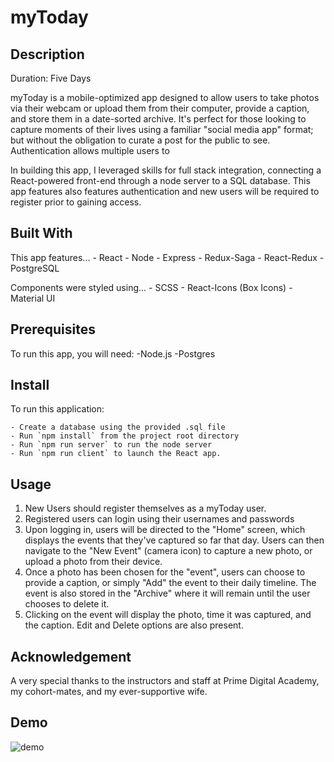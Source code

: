 # myToday

## Description

Duration: Five Days

myToday is a mobile-optimized app designed to allow users to take photos via their webcam or upload them from their computer, provide a caption, and store them in a date-sorted archive. It's perfect for those looking to capture moments of their lives using a familiar "social media app" format; but without the obligation to curate a post for the public to see. Authentication allows multiple users to 

In building this app, I leveraged skills for full stack integration, connecting a React-powered front-end through a node server to a SQL database. This app features also features authentication and new users will be required to register prior to gaining access. 

## Built With

This app features...
    - React
    - Node
    - Express
    - Redux-Saga
    - React-Redux
    - PostgreSQL

Components were styled using...
    - SCSS
    - React-Icons (Box Icons)
    - Material UI
    

## Prerequisites 

To run this app, you will need:
    -Node.js
    -Postgres
    
## Install

To run this application:

    - Create a database using the provided .sql file
    - Run `npm install` from the project root directory
    - Run `npm run server` to run the node server
    - Run `npm run client` to launch the React app. 
    

## Usage

1. New Users should register themselves as a myToday user. 
2. Registered users can login using their usernames and passwords
3. Upon logging in, users will be directed to the "Home" screen, which displays the events that they've captured so far that day. Users can then navigate to the "New Event" (camera icon) to capture a new photo, or upload a photo from their device. 
4. Once a photo has been chosen for the "event", users can choose to provide a caption, or simply "Add" the event to their daily timeline. The event is also stored in the "Archive" where it will remain until the user chooses to delete it. 
5. Clicking on the event will display the photo, time it was captured, and the caption. Edit and Delete options are also present. 

## Acknowledgement

A very special thanks to the instructors and staff at Prime Digital Academy, my cohort-mates, and my ever-supportive wife. 

## Demo

![demo](https://www.youtube.com/watch?v=RtXdq-n7Qh0)
